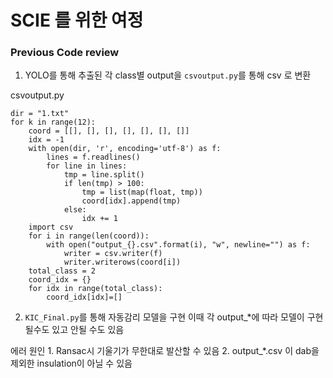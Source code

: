 # SCIE 를 위한 여정

### Previous Code review

1. YOLO를 통해 추출된 각 class별 output을 ```csvoutput.py```를 통해 csv 로 변환

csvoutput.py

```
dir = "1.txt"
for k in range(12):
    coord = [[], [], [], [], [], [], []]
    idx = -1
    with open(dir, 'r', encoding='utf-8') as f:
        lines = f.readlines()
        for line in lines:
            tmp = line.split()
            if len(tmp) > 100:
                tmp = list(map(float, tmp))
                coord[idx].append(tmp)
            else:
                idx += 1
    import csv
    for i in range(len(coord)):
        with open("output_{}.csv".format(i), "w", newline="") as f:
            writer = csv.writer(f)
            writer.writerows(coord[i])
    total_class = 2
    coord_idx = {}
    for idx in range(total_class):
        coord_idx[idx]=[]
  ```

2. ```KIC_Final.py```를 통해 자동감리 모델을 구현
  이때 각 output_*에 따라 모델이 구현될수도 있고 안될 수도 있음

  에러 원인 1. Ransac시 기울기가 무한대로 발산할 수 있음 2. output_*.csv 이 dab을 제외한 insulation이 아닐 수 있음

